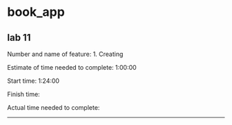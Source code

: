 # book_app

## lab 11

Number and name of feature: 1. Creating

Estimate of time needed to complete:  1:00:00

Start time: 1:24:00

Finish time: 

Actual time needed to complete: 

--------------------------------------------